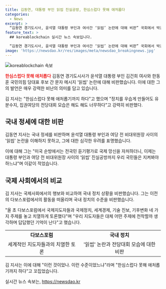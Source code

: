```yaml
---
title: 김동연, 대통령 부인 읽씹 진실공방, 한심스럽다 못해 애처롭다
categories:
  - News
excerpt: >
  “김동연 경기도시사, 윤석열 대통령 부인과 여사간 ‘읽씹’ 논란에 대해 비판” 국회에서 박찬대 원내대표와 대화한 김 지사는 SNS를 통해 미국 순방에서의 토론과 비교하며 “정치를 우습게 만들어도 유분수지, 집권여당의 전당대회 모습은 해도 해도 너무하다”고 비판했다. 결국 이에 대한 비판을 강력히 했다. 
feature_text: >
  ## koreablockchain 실시간 뉴스 속보입니다.

  “김동연 경기도시사, 윤석열 대통령 부인과 여사간 ‘읽씹’ 논란에 대해 비판” 국회에서 박찬대 원내대표와 대화한 김 지사는 SNS를 통해 미국 순방에서의 토론과 비교하며 “정치를 우습게 만들어도 유분수지, 집권여당의 전당대회 모습은 해도 해도 너무하다”고 비판했다. 결국 이에 대한 비판을 강력히 했다. 
image: 'https://newsdao.kr/res/images/meta/newsdao_breakingnews.jpg'
---
```


<p><img src="https://newsdao.kr/res/images/meta/newsdao_breakingnews.jpg" alt="koreablockchain 속보" /></p>

<p><b><span style="color: #ee2323;">한심스럽다 못해 애처롭다</span></b>
김동연 경기도시사가 윤석열 대통령 부인 김건희 여사와 한동훈 국민의힘 당대표 후보 간 문자 메시지 '읽씹' 논란에 대해 비판했습니다. 이에 대한 그의 발언은 매우 강력한 비난의 의미를 담고 있습니다.</p>

<p data-ke-size="size16">김 지사는 "한심스럽다 못해 애처롭기까지 하다"고 했으며 "정치를 우습게 만들어도 유분수지, 집권여당의 전당대회 모습은 해도 해도 너무하다"고 강력히 비판했다.</p>

<h2 data-ke-size="size26">국내 정세에 대한 비판</h2>

<p>김동연 지사는 국내 정세를 비판하며 윤석열 대통령 부인과 여당 전 비대위원장 사이의 '읽씹' 논란을 이해하지 못하고, 그에 대한 심각한 우려를 표명했습니다.</p>

<p data-ke-size="size16">이에 대해 그는 "미국 순방에서는 전국민 듣기평가로 국제 망신을 자처하더니, 이제는 대통령 부인과 여당 전 비대위원장 사이의 ‘읽씹’ 진실공방까지 우리 국민들은 지켜봐야 하느냐"며 이같이 적었습니다.</p>

<h2 data-ke-size="size26">국제 사회에서의 비교</h2>

<p>김 지사는 국제사회에서의 행보와 비교하여 국내 정치 상황을 비판했습니다. 그는 이전의 다보스포럼에서의 활동을 떠올리며 국내 정치의 수준을 비판했습니다.</p>

<p data-ke-size="size16">"올 초 다보스포럼에서 국제지도자들과 국제정치, 세계경제, 기술 진보, 기후변화 네 가지 주제를 놓고 치열하게 토론했다"며 "우리 지도자들은 대체 어떤 주제에 천착할까 생각하며 답답했던 기억이 난다"고 했습니다.</p>

<table>
    <tr>
        <td style="text-align: center; height: 17px;"><b>다보스포럼</b></td>
        <td style="text-align: center; height: 17px;"><b>국내 정치</b></td>
    </tr>
    <tr>
        <td style="text-align: center; height: 17px;">세계적인 지도자들과의 치열한 토론</td>
        <td style="text-align: center; height: 17px;">'읽씹' 논란과 전당대회 모습에 대한 비판</td>
    </tr>
</table>

<p data-ke-size="size16">김 지사는 이에 대해 "이런 것이었나. 이런 수준이었느냐"라며 "한심스럽다 못해 애처롭기까지 하다"고 꼬집었습니다.</p>
실시간 뉴스 속보는, <a href="https://newsdao.kr" rel="dofollow">https://newsdao.kr</a>


